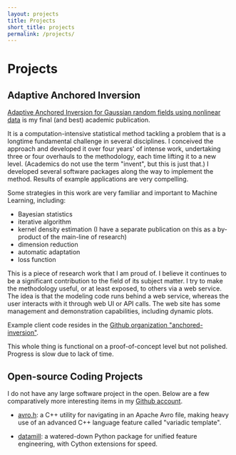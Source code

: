 ```yaml
---
layout: projects
title: Projects
short_title: projects
permalink: /projects/
---
```


# Projects

## Adaptive Anchored Inversion

<a href="https://arxiv.org/abs/1409.2221">Adaptive Anchored Inversion for Gaussian random fields using nonlinear data</a>
is my final (and best) academic publication.

It is a computation-intensive statistical method tackling a problem
that is a longtime fundamental challenge in several disciplines.
I conceived the approach and developed it over four years' of intense work,
undertaking three or four overhauls to the methodology,
each time lifting it to a new level.
(Academics do not use the term "invent", but this is just that.)
I developed several software packages along the way to implement the method.
Results of example applications are very compelling.

Some strategies in this work are very familiar and important to Machine Learning, including:

- Bayesian statistics
- iterative algorithm
- kernel density estimation (I have a separate publication on this as a by-product of the main-line of research)
- dimension reduction
- automatic adaptation
- loss function

This is a piece of research work that I am proud of.
I believe it continues to be a significant contribution to the field of its subject matter.
I try to make the methodology useful, or at least exposed, to others via a web service.
The idea is that the modeling code runs behind a web service,
whereas the user interacts with it through web UI or API calls.
The web site has some management and demonstration capabilities, including dynamic plots.

Example client code resides in the
<a href="https://github.com/anchored-inversion">Github organization "anchored-inversion"</a>.

This whole thing is functional on a proof-of-concept level but not polished.
Progress is slow due to lack of time.


## Open-source Coding Projects

I do not have any large software project in the open.
Below are a few comparatively more interesting items in my <a href="https://github.com/zpz">Github account</a>.

- <a href="https://github.com/zpz/utilities.cc/blob/master/include/zpz/avro.h">avro.h</a>:
a C++ utility for navigating in an Apache Avro file,
making heavy use of an advanced C++ language feature called "variadic template".

- <a href="https://github.com/zpz/datamill">datamill</a>:
a watered-down Python package for unified feature engineering, with Cython extensions for speed.

